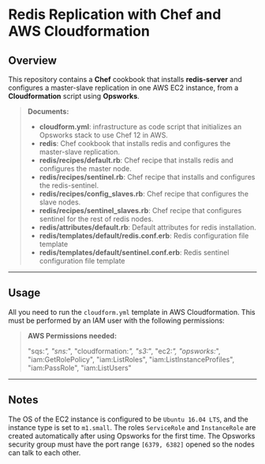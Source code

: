 Redis Replication with Chef and AWS Cloudformation
=======================================

Overview
-------------
This repository contains a **Chef** cookbook that installs **redis-server** and configures a master-slave replication in one AWS EC2 instance, from a **Cloudformation** script using **Opsworks**.
> **Documents:**
>
> - **cloudform.yml**: infrastructure as code script that initializes an Opsworks stack to use Chef 12 in AWS.
> - **redis**: Chef cookbook that installs redis and configures the master-slave replication.
> - **redis/recipes/default.rb**: Chef recipe that installs redis and configures the master node.
> - **redis/recipes/sentinel.rb**: Chef recipe that installs and configures the redis-sentinel.
> - **redis/recipes/config_slaves.rb**: Chef recipe that configures the slave nodes.
> - **redis/recipes/sentinel_slaves.rb**: Chef recipe that configures sentinel for the rest of redis nodes.
> - **redis/attributes/default.rb**: Default attributes for redis installation.
> - **redis/templates/default/redis.conf.erb**: Redis configuration file template
> - **redis/templates/default/sentinel.conf.erb**: Redis sentinel configuration file template


----------

Usage
-------------

All you need to run  the ``cloudform.yml`` template in AWS Cloudformation. This must be performed by an IAM user with the following permissions:
> **AWS Permissions needed:**
>
> "sqs:*",
> "sns:*",
> "cloudformation:*",
> "s3:*",
> "ec2:*",
> "opsworks:*",
> "iam:GetRolePolicy",
> "iam:ListRoles",
> "iam:ListInstanceProfiles",
> "iam:PassRole",
> "iam:ListUsers"
----------

Notes
--------
The OS of the EC2 instance is configured to be `Ubuntu 16.04 LTS`, and the instance type is set to `m1.small`.
The roles `ServiceRole` and `InstanceRole` are created automatically after using Opsworks for the first time.
The Opsworks security group must have the port range `[6379, 6382]` opened so the nodes can talk to each other.
